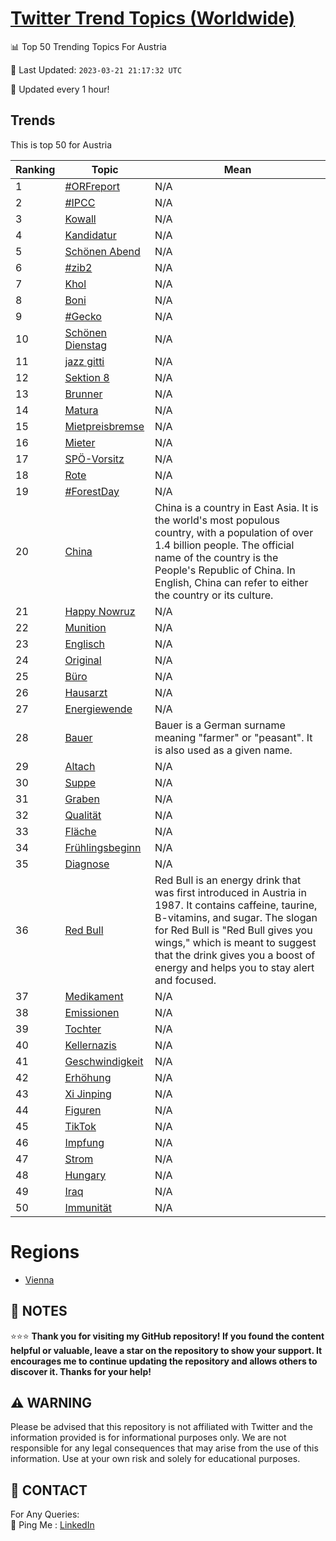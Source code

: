 [Twitter Trend Topics (Worldwide)](https://github.com/ErcinDedeoglu/Twitter-Trend-Topics)
==========


📊 Top 50 Trending Topics For Austria

📆 Last Updated: `2023-03-21 21:17:32 UTC`

🔧 Updated every 1 hour!


## Trends

This is top 50 for Austria

| Ranking | Topic | Mean |
| ------- | ------------ | ------------ |
| 1 | [#ORFreport](http://twitter.com/search?q=%23ORFreport) | N/A |
| 2 | [#IPCC](http://twitter.com/search?q=%23IPCC) | N/A |
| 3 | [Kowall](http://twitter.com/search?q=Kowall) | N/A |
| 4 | [Kandidatur](http://twitter.com/search?q=Kandidatur) | N/A |
| 5 | [Schönen Abend](http://twitter.com/search?q=Sch%c3%b6nen+Abend) | N/A |
| 6 | [#zib2](http://twitter.com/search?q=%23zib2) | N/A |
| 7 | [Khol](http://twitter.com/search?q=Khol) | N/A |
| 8 | [Boni](http://twitter.com/search?q=Boni) | N/A |
| 9 | [#Gecko](http://twitter.com/search?q=%23Gecko) | N/A |
| 10 | [Schönen Dienstag](http://twitter.com/search?q=Sch%c3%b6nen+Dienstag) | N/A |
| 11 | [jazz gitti](http://twitter.com/search?q=jazz+gitti) | N/A |
| 12 | [Sektion 8](http://twitter.com/search?q=Sektion+8) | N/A |
| 13 | [Brunner](http://twitter.com/search?q=Brunner) | N/A |
| 14 | [Matura](http://twitter.com/search?q=Matura) | N/A |
| 15 | [Mietpreisbremse](http://twitter.com/search?q=Mietpreisbremse) | N/A |
| 16 | [Mieter](http://twitter.com/search?q=Mieter) | N/A |
| 17 | [SPÖ-Vorsitz](http://twitter.com/search?q=SP%c3%96-Vorsitz) | N/A |
| 18 | [Rote](http://twitter.com/search?q=Rote) | N/A |
| 19 | [#ForestDay](http://twitter.com/search?q=%23ForestDay) | N/A |
| 20 | [China](http://twitter.com/search?q=China) | China is a country in East Asia. It is the world's most populous country, with a population of over 1.4 billion people. The official name of the country is the People's Republic of China. In English, China can refer to either the country or its culture. |
| 21 | [Happy Nowruz](http://twitter.com/search?q=Happy+Nowruz) | N/A |
| 22 | [Munition](http://twitter.com/search?q=Munition) | N/A |
| 23 | [Englisch](http://twitter.com/search?q=Englisch) | N/A |
| 24 | [Original](http://twitter.com/search?q=Original) | N/A |
| 25 | [Büro](http://twitter.com/search?q=B%c3%bcro) | N/A |
| 26 | [Hausarzt](http://twitter.com/search?q=Hausarzt) | N/A |
| 27 | [Energiewende](http://twitter.com/search?q=Energiewende) | N/A |
| 28 | [Bauer](http://twitter.com/search?q=Bauer) | Bauer is a German surname meaning "farmer" or "peasant". It is also used as a given name. |
| 29 | [Altach](http://twitter.com/search?q=Altach) | N/A |
| 30 | [Suppe](http://twitter.com/search?q=Suppe) | N/A |
| 31 | [Graben](http://twitter.com/search?q=Graben) | N/A |
| 32 | [Qualität](http://twitter.com/search?q=Qualit%c3%a4t) | N/A |
| 33 | [Fläche](http://twitter.com/search?q=Fl%c3%a4che) | N/A |
| 34 | [Frühlingsbeginn](http://twitter.com/search?q=Fr%c3%bchlingsbeginn) | N/A |
| 35 | [Diagnose](http://twitter.com/search?q=Diagnose) | N/A |
| 36 | [Red Bull](http://twitter.com/search?q=Red+Bull) | Red Bull is an energy drink that was first introduced in Austria in 1987. It contains caffeine, taurine, B-vitamins, and sugar. The slogan for Red Bull is "Red Bull gives you wings," which is meant to suggest that the drink gives you a boost of energy and helps you to stay alert and focused. |
| 37 | [Medikament](http://twitter.com/search?q=Medikament) | N/A |
| 38 | [Emissionen](http://twitter.com/search?q=Emissionen) | N/A |
| 39 | [Tochter](http://twitter.com/search?q=Tochter) | N/A |
| 40 | [Kellernazis](http://twitter.com/search?q=Kellernazis) | N/A |
| 41 | [Geschwindigkeit](http://twitter.com/search?q=Geschwindigkeit) | N/A |
| 42 | [Erhöhung](http://twitter.com/search?q=Erh%c3%b6hung) | N/A |
| 43 | [Xi Jinping](http://twitter.com/search?q=Xi+Jinping) | N/A |
| 44 | [Figuren](http://twitter.com/search?q=Figuren) | N/A |
| 45 | [TikTok](http://twitter.com/search?q=TikTok) | N/A |
| 46 | [Impfung](http://twitter.com/search?q=Impfung) | N/A |
| 47 | [Strom](http://twitter.com/search?q=Strom) | N/A |
| 48 | [Hungary](http://twitter.com/search?q=Hungary) | N/A |
| 49 | [Iraq](http://twitter.com/search?q=Iraq) | N/A |
| 50 | [Immunität](http://twitter.com/search?q=Immunit%c3%a4t) | N/A |



# Regions

* [Vienna](</Austria/Vienna.md>)



## 📝 NOTES

⭐⭐⭐ **Thank you for visiting my GitHub repository! If you found the content helpful or valuable, leave a star on the repository to show your support. It encourages me to continue updating the repository and allows others to discover it. Thanks for your help!**


## ⚠️ WARNING

Please be advised that this repository is not affiliated with Twitter and the information provided is for informational purposes only. We are not responsible for any legal consequences that may arise from the use of this information. Use at your own risk and solely for educational purposes.


## 📨 CONTACT

 For Any Queries:  
            🏓 Ping Me : [LinkedIn](https://www.linkedin.com/in/ercindedeoglu/)
